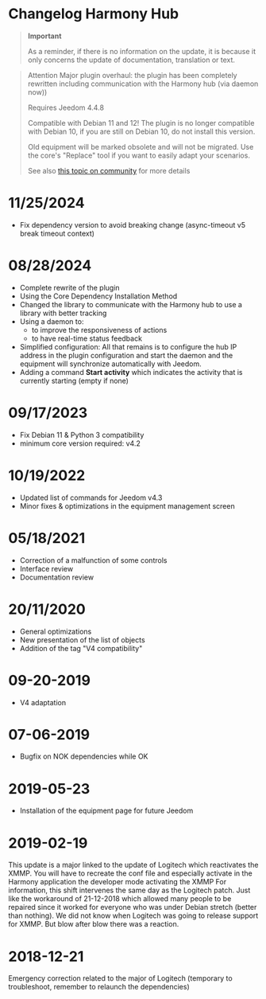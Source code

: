 # Changelog Harmony Hub

>**Important**
>
>As a reminder, if there is no information on the update, it is because it only concerns the update of documentation, translation or text.

> Attention
> Major plugin overhaul: the plugin has been completely rewritten including communication with the Harmony hub (via daemon now))
>
> Requires Jeedom 4.4.8
>
> Compatible with Debian 11 and 12! The plugin is no longer compatible with Debian 10, if you are still on Debian 10, do not install this version.
>
> Old equipment will be marked obsolete and will not be migrated. Use the core's "Replace" tool if you want to easily adapt your scenarios.
>
> See also [this topic on community](https://community.jeedom.com/t/importante-mise-a-jour-pour-debian-11-et-debian-12/129908) for more details

# 11/25/2024

- Fix dependency version to avoid breaking change (async-timeout v5 break timeout context)

# 08/28/2024

- Complete rewrite of the plugin
- Using the Core Dependency Installation Method
- Changed the library to communicate with the Harmony hub to use a library with better tracking
- Using a daemon to:
  - to improve the responsiveness of actions
  - to have real-time status feedback
- Simplified configuration: All that remains is to configure the hub IP address in the plugin configuration and start the daemon and the equipment will synchronize automatically with Jeedom.
- Adding a command **Start activity** which indicates the activity that is currently starting (empty if none)

# 09/17/2023

- Fix Debian 11 & Python 3 compatibility
- minimum core version required: v4.2

# 10/19/2022

- Updated list of commands for Jeedom v4.3
- Minor fixes & optimizations in the equipment management screen

# 05/18/2021

- Correction of a malfunction of some controls
- Interface review
- Documentation review

# 20/11/2020

- General optimizations
- New presentation of the list of objects
- Addition of the tag "V4 compatibility"

# 09-20-2019

- V4 adaptation

# 07-06-2019

- Bugfix on NOK dependencies while OK

# 2019-05-23

- Installation of the equipment page for future Jeedom

# 2019-02-19

This update is a major linked to the update of Logitech which reactivates the XMMP. You will have to recreate the conf file and especially activate in the Harmony application the developer mode activating the XMMP
For information, this shift intervenes the same day as the Logitech patch. Just like the workaround of 21-12-2018 which allowed many people to be repaired since it worked for everyone who was under Debian stretch (better than nothing). We did not know when Logitech was going to release support for XMMP. But blow after blow there was a reaction.

# 2018-12-21

Emergency correction related to the major of Logitech (temporary to troubleshoot, remember to relaunch the dependencies)
